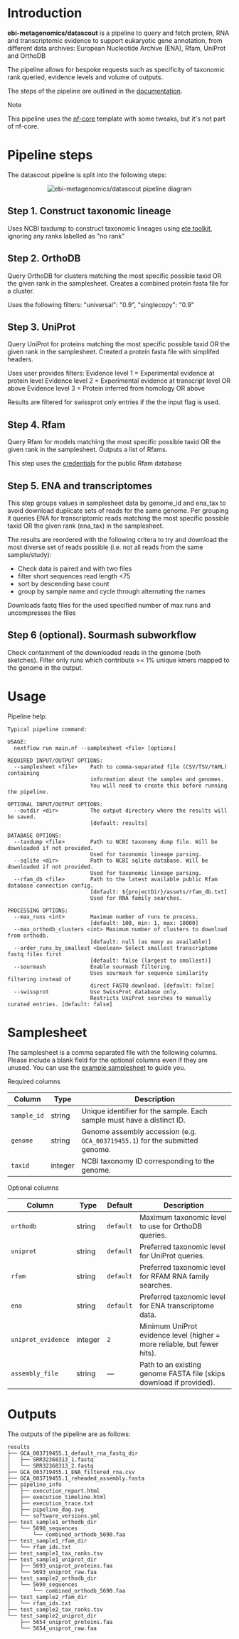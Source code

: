 # Introduction

**ebi-metagenomics/datascout** is a pipeline to query and fetch protein, RNA and transcriptomic evidence to support eukaryotic gene annotation, from different data archives: European Nucleotide Archive (ENA), Rfam, UniProt and OrthoDB
 
The pipeline allows for bespoke requests such as specificity of taxonomic rank queried, evidence levels and volume of outputs.

The steps of the pipeline are outlined in the [documentation](docs/README.md).

> [!NOTE]
> This pipeline uses the [nf-core](https://nf-co.re) template with some tweaks, but it's not part of nf-core.

# Pipeline steps

The datascout pipeline is split into the following steps:

<p align="center">
    <img src="assets/datascout_whitebg.png" alt="ebi-metagenomics/datascout pipeline diagram">
</p>

## Step 1. Construct taxonomic lineage

Uses NCBI taxdump to construct taxonomic lineages using [ete toolkit](https://github.com/etetoolkit/ete), ignoring any ranks labelled as "no rank"

## Step 2. OrthoDB

Query OrthoDB for clusters matching the most specific possible taxid OR the given rank in the samplesheet.
Creates a combined protein fasta file for a cluster.

Uses the following filters:
"universal": "0.9",
"singlecopy": "0.9"

## Step 3. UniProt

Query UniProt for proteins matching the most specific possible taxid OR the given rank in the samplesheet.
Created a protein fasta file with simplifed headers.

Uses user provides filters:
Evidence level 1 = Experimental evidence at protein level
Evidence level 2 = Experimental evidence at transcript level OR above
Evidence level 3 = Protein inferred from homology OR above

Results are filtered for swissprot only entries if the the input flag is used.

## Step 4. Rfam

Query Rfam for models matching the most specific possible taxid OR the given rank in the samplesheet.
Outputs a list of Rfams.

This step uses the [credentials](assets/rfam_db.conf) for the public Rfam database

## Step 5. ENA and transcriptomes

This step groups values in samplesheet data by genome_id and ena_tax to avoid download duplicate sets of reads for the same genome.
Per grouping it queries ENA for transcriptomic reads matching the most specific possible taxid OR the given rank (ena_tax) in the samplesheet.

The results are reordered with the following critera to try and download the most diverse set of reads possible (i.e. not all reads from the same sample/study):
- Check data is paired and with two files
- filter short sequences read length <75
- sort by descending base count 
- group by sample name and cycle through alternating the names

Downloads fastq files for the used specified number of max runs and uncompresses the files

## Step 6 (optional). Sourmash subworkflow

Check containment of the downloaded reads in the genome (both sketches).
Filter only runs which contribute >= 1% unique kmers mapped to the genome in the output.

# Usage

Pipeline help:

```angular2html
Typical pipeline command:

USAGE:
  nextflow run main.nf --samplesheet <file> [options]

REQUIRED INPUT/OUTPUT OPTIONS:
  --samplesheet <file>    Path to comma-separated file (CSV/TSV/YAML) containing
                          information about the samples and genomes.
                          You will need to create this before running the pipeline.

OPTIONAL INPUT/OUTPUT OPTIONS:
  --outdir <dir>          The output directory where the results will be saved.
                          [default: results]

DATABASE OPTIONS:
  --taxdump <file>        Path to NCBI taxonomy dump file. Will be downloaded if not provided.
                          Used for taxonomic lineage parsing.
  --sqlite <dir>          Path to NCBI sqlite database. Will be downloaded if not provided.
                          Used for taxonomic lineage parsing.
  --rfam_db <file>        Path to the latest available public Rfam database connection config.
                          [default: ${projectDir}/assets/rfam_db.txt]
                          Used for RNA family searches.

PROCESSING OPTIONS:
  --max_runs <int>        Maximum number of runs to process.
                          [default: 100, min: 1, max: 10000]
  --max_orthodb_clusters <int> Maximum number of clusters to download from orthodb.
                          [default: null (as many as available)]
  --order_runs_by_smallest <boolean> Select smallest transcriptome fastq files first
                          [default: false (largest to smallest)]
  --sourmash              Enable sourmash filtering.
                          Uses sourmash for sequence similarity filtering instead of
                          direct FASTQ download. [default: false]
  --swissprot             Use SwissProt database only.
                          Restricts UniProt searches to manually curated entries. [default: false]
```

# Samplesheet

The samplesheet is a comma separated file with the following columns. Please include a blank field for the optional columns even if they are unused.
You can use the [example samplesheet](assets/samplesheet.csv) to guide you.

Required columns 

| Column      | Type    | Description                                                                  |
| ----------- | ------- | ---------------------------------------------------------------------------- |
| `sample_id` | string  | Unique identifier for the sample. Each sample must have a distinct ID.       |
| `genome`    | string  | Genome assembly accession (e.g. `GCA_003719455.1`) for the submitted genome. |
| `taxid`     | integer | NCBI taxonomy ID corresponding to the genome.                                |

Optional columns

| Column             | Type    | Default   | Description                                                              |
| ------------------ | ------- | --------- | ------------------------------------------------------------------------ |
| `orthodb`          | string  | `default` | Maximum taxonomic level to use for OrthoDB queries.                      |
| `uniprot`          | string  | `default` | Preferred taxonomic level for UniProt queries.                           |
| `rfam`             | string  | `default` | Preferred taxonomic level for RFAM RNA family searches.                  |
| `ena`              | string  | `default` | Preferred taxonomic level for ENA transcriptome data.                    |
| `uniprot_evidence` | integer | `2`       | Minimum UniProt evidence level (higher = more reliable, but fewer hits). |
| `assembly_file`    | string  | —         | Path to an existing genome FASTA file (skips download if provided).      |

# Outputs

The outputs of the pipeline are as follows:
```
results
├── GCA_003719455.1_default_rna_fastq_dir
│   ├── SRR32368313_1.fastq
│   └── SRR32368313_2.fastq
├── GCA_003719455.1_ENA_filtered_rna.csv
├── GCA_003719455.1_reheaded_assembly.fasta
├── pipeline_info
│   ├── execution_report.html
│   ├── execution_timeline.html
│   ├── execution_trace.txt
│   ├── pipeline_dag.svg
│   └── software_versions.yml
├── test_sample1_orthodb_dir
│   └── 5690_sequences
│       └── combined_orthodb_5690.faa
├── test_sample1_rfam_dir
│   └── rfam_ids.txt
├── test_sample1_tax_ranks.tsv
├── test_sample1_uniprot_dir
│   ├── 5693_uniprot_proteins.faa
│   └── 5693_uniprot_raw.faa
├── test_sample2_orthodb_dir
│   └── 5690_sequences
│       └── combined_orthodb_5690.faa
├── test_sample2_rfam_dir
│   └── rfam_ids.txt
├── test_sample2_tax_ranks.tsv
└── test_sample2_uniprot_dir
    ├── 5654_uniprot_proteins.faa
    └── 5654_uniprot_raw.faa
```
